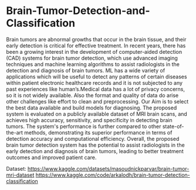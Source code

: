 # Brain-Tumor-Detection-and-Classification
Brain tumors are abnormal growths that occur in the brain tissue, and their early
detection is critical for effective treatment. In recent years, there has been a
growing interest in the development of computer-aided detection (CAD) systems
for brain tumor detection, which use advanced imaging techniques and machine
learning algorithms to assist radiologists in the detection and diagnosis of brain
tumors. ML has a wide variety of applications which will be useful to detect any
patterns of certain diseases within patient electronic healthcare records and it is
not subjected to any past experiences like human’s.Medical data has a lot of
privacy concerns, so it is not widely available. Also the format and quality of data
do arise other challenges like effort to clean and preprocessing. Our Aim is to
select the best data available and build models for diagnosing. The proposed
system is evaluated on a publicly available dataset of MRI brain scans, and
achieves high accuracy, sensitivity, and specificity in detecting brain tumors. The
system's performance is further compared to other state-of-the-art methods,
demonstrating its superior performance in terms of detection accuracy and
computational efficiency. Overall, the proposed brain tumor detection system has
the potential to assist radiologists in the early detection and diagnosis of brain
tumors, leading to better treatment outcomes and improved patient care.

Dataset:
https://www.kaggle.com/datasets/masoudnickparvar/brain-tumor-mri-dataset 
https://www.kaggle.com/code/arkalodh/brain-tumor-detection-classification
